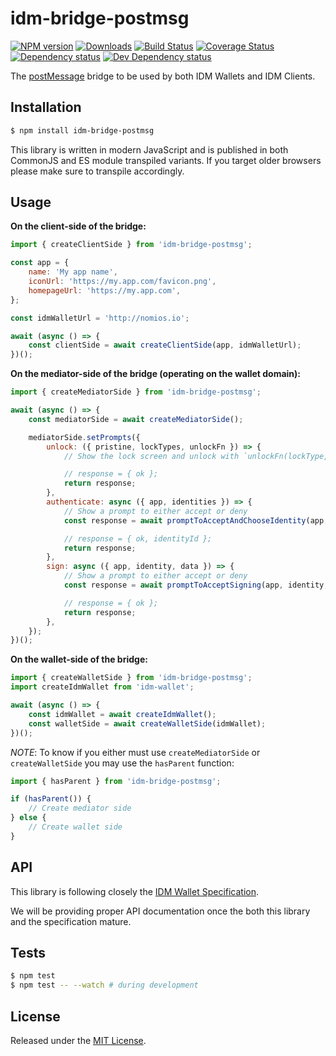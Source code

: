 # idm-bridge-postmsg

[![NPM version][npm-image]][npm-url] [![Downloads][downloads-image]][npm-url] [![Build Status][travis-image]][travis-url] [![Coverage Status][codecov-image]][codecov-url] [![Dependency status][david-dm-image]][david-dm-url] [![Dev Dependency status][david-dm-dev-image]][david-dm-dev-url]

[npm-url]:https://npmjs.org/package/idm-bridge-postmsg
[downloads-image]:http://img.shields.io/npm/dm/idm-bridge-postmsg.svg
[npm-image]:http://img.shields.io/npm/v/idm-bridge-postmsg.svg
[travis-url]:https://travis-ci.org/ipfs-shipyard/js-idm-bridge-postmsg
[travis-image]:http://img.shields.io/travis/ipfs-shipyard/js-idm-bridge-postmsg/master.svg
[codecov-url]:https://codecov.io/gh/ipfs-shipyard/js-idm-bridge-postmsg
[codecov-image]:https://img.shields.io/codecov/c/github/ipfs-shipyard/js-idm-bridge-postmsg/master.svg
[david-dm-url]:https://david-dm.org/ipfs-shipyard/js-idm-bridge-postmsg
[david-dm-image]:https://img.shields.io/david/ipfs-shipyard/js-idm-bridge-postmsg.svg
[david-dm-dev-url]:https://david-dm.org/ipfs-shipyard/js-idm-bridge-postmsg?type=dev
[david-dm-dev-image]:https://img.shields.io/david/dev/ipfs-shipyard/js-idm-bridge-postmsg.svg

The [postMessage](https://developer.mozilla.org/en-US/docs/Web/API/Window/postMessage) bridge to be used by both IDM Wallets and IDM Clients.


## Installation

```sh
$ npm install idm-bridge-postmsg
```

This library is written in modern JavaScript and is published in both CommonJS and ES module transpiled variants. If you target older browsers please make sure to transpile accordingly.


## Usage

**On the client-side of the bridge:**

```js
import { createClientSide } from 'idm-bridge-postmsg';

const app = {
    name: 'My app name',
    iconUrl: 'https://my.app.com/favicon.png',
    homepageUrl: 'https://my.app.com',
};

const idmWalletUrl = 'http://nomios.io';

await (async () => {
    const clientSide = await createClientSide(app, idmWalletUrl);
})();
```

**On the mediator-side of the bridge (operating on the wallet domain):**

```js
import { createMediatorSide } from 'idm-bridge-postmsg';

await (async () => {
    const mediatorSide = await createMediatorSide();

    mediatorSide.setPrompts({
        unlock: ({ pristine, lockTypes, unlockFn }) => {
            // Show the lock screen and unlock with `unlockFn(lockType, input)`

            // response = { ok };
            return response;
        },
        authenticate: async ({ app, identities }) => {
            // Show a prompt to either accept or deny
            const response = await promptToAcceptAndChooseIdentity(app, identities);

            // response = { ok, identityId };
            return response;
        },
        sign: async ({ app, identity, data }) => {
            // Show a prompt to either accept or deny
            const response = await promptToAcceptSigning(app, identity, data);

            // response = { ok };
            return response;
        },
    });
})();
```

**On the wallet-side of the bridge:**

```js
import { createWalletSide } from 'idm-bridge-postmsg';
import createIdmWallet from 'idm-wallet';

await (async () => {
    const idmWallet = await createIdmWallet();
    const walletSide = await createWalletSide(idmWallet);
})();
```

*NOTE*: To know if you either must use `createMediatorSide` or `createWalletSide` you may use the `hasParent` function:

```js
import { hasParent } from 'idm-bridge-postmsg';

if (hasParent()) {
    // Create mediator side
} else {
    // Create wallet side
}
```


## API

This library is following closely the [IDM Wallet Specification](https://github.com/ipfs-shipyard/pm-idm/blob/master/docs/idm-spec.md).

We will be providing proper API documentation once the both this library and the specification mature.


## Tests

```sh
$ npm test
$ npm test -- --watch # during development
```


## License

Released under the [MIT License](http://www.opensource.org/licenses/mit-license.php).
